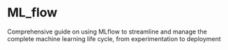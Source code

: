 # ML_flow
Comprehensive guide on using MLflow to streamline and manage the complete machine learning life cycle, from experimentation to deployment
